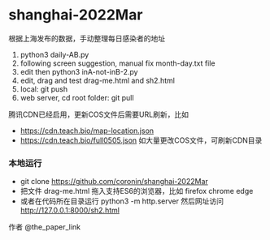 # shanghai-2022Mar

根据上海发布的数据，手动整理每日感染者的地址
1. python3 daily-AB.py
2. following screen suggestion, manual fix month-day.txt file
3. edit then python3 inA-not-inB-2.py
4. edit, drag and test drag-me.html and sh2.html
5. local: git push
6. web server, cd root folder: git pull

腾讯CDN已经启用，更新COS文件后需要URL刷新，比如
* https://cdn.teach.bio/map-location.json
* https://cdn.teach.bio/full0505.json
如大量更改COS文件，可刷新CDN目录

### 本地运行
* git clone https://github.com/coronin/shanghai-2022Mar
* 把文件 drag-me.html 拖入支持ES6的浏览器，比如 firefox chrome edge
* 或者在代码所在目录运行 python3 -m http.server 然后网址访问 http://127.0.0.1:8000/sh2.html

作者 @the_paper_link